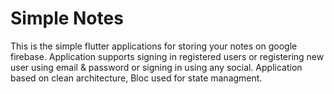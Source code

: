 # Simple Notes

This is the simple flutter applications for storing your notes on google firebase. Application supports signing in registered users or registering new user using email & password or signing in using any social. Application based on clean architecture, Bloc used for state managment.
